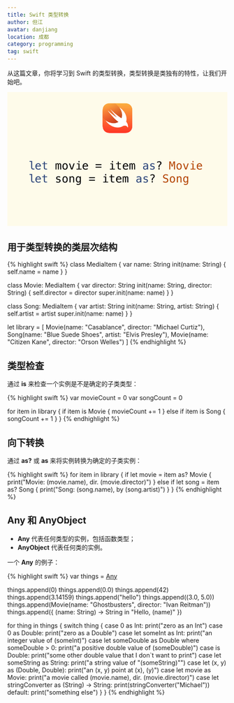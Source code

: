 ```yaml
---
title: Swift 类型转换
author: 但江
avatar: danjiang
location: 成都
category: programming
tag: swift
---
```


从这篇文章，你将学习到 Swift 的类型转换，类型转换是类独有的特性，让我们开始吧。

![Swift Type Casting](/images/swift-type-casting.jpg)

## 用于类型转换的类层次结构

{% highlight swift %}
class MediaItem {
  var name: String
  init(name: String) {
    self.name = name
  }
}

class Movie: MediaItem {
  var director: String
  init(name: String, director: String) {
    self.director = director
    super.init(name: name)
  }
}

class Song: MediaItem {
  var artist: String
  init(name: String, artist: String) {
    self.artist = artist
    super.init(name: name)
  }
}

let library = [
  Movie(name: "Casablance", director: "Michael Curtiz"),
  Song(name: "Blue Suede Shoes", artist: "Elvis Presley"),
  Movie(name: "Citizen Kane", director: "Orson Welles")
]
{% endhighlight %}

## 类型检查

通过 **is** 来检查一个实例是不是确定的子类类型：

{% highlight swift %}
var movieCount = 0
var songCount = 0

for item in library {
  if item is Movie {
    movieCount += 1
  } else if item is Song {
    songCount += 1
  }
}
{% endhighlight %}

## 向下转换

通过 **as?** 或 **as** 来将实例转换为确定的子类实例：

{% highlight swift %}
for item in library {
  if let movie = item as? Movie {
    print("Movie: \(movie.name), dir. \(movie.director)")
  } else if let song = item as? Song {
    print("Song: \(song.name), by \(song.artist)")
  }
}
{% endhighlight %}

## Any 和 AnyObject

* **Any** 代表任何类型的实例，包括函数类型；
* **AnyObject** 代表任何类的实例。

一个 **Any** 的例子：

{% highlight swift %}
var things = [Any]()

things.append(0)
things.append(0.0)
things.append(42)
things.append(3.14159)
things.append("hello")
things.append((3.0, 5.0))
things.append(Movie(name: "Ghostbusters", director: "Ivan Reitman"))
things.append({ (name: String) -> String in "Hello, \(name)" })

for thing in things {
  switch thing {
  case 0 as Int:
    print("zero as an Int")
  case 0 as Double:
    print("zero as a Double")
  case let someInt as Int:
    print("an integer value of \(someInt)")
  case let someDouble as Double where someDouble > 0:
    print("a positive double value of \(someDouble)")
  case is Double:
    print("some other double value that I don`t want to print")
  case let someString as String:
    print("a string value of \"\(someString)\"")
  case let (x, y) as (Double, Double):
    print("an (x, y) point at \(x), \(y)")
  case let movie as Movie:
    print("a movie called \(movie.name), dir. \(movie.director)")
  case let stringConverter as (String) -> String:
    print(stringConverter("Michael"))
  default:
    print("something else")
  }
}
{% endhighlight %}